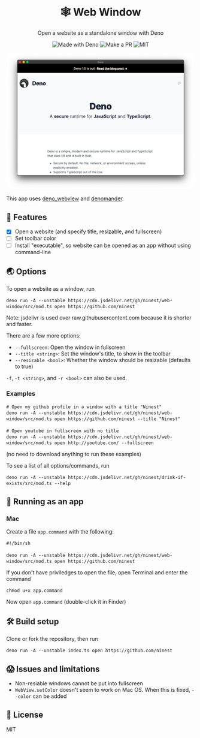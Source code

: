 <h1 align="center">🕸 Web Window</h1>
<p align="center">Open a website as a standalone window with Deno


<p align="center">
  <img src="https://img.shields.io/badge/Made%20With-Deno-black?style=flat-square&" alt="Made with Deno" />
  <img src="https://img.shields.io/badge/PRs-welcome-brightgreen.svg?style=flat-square" alt="Make a PR" />
  <img src="https://img.shields.io/github/license/ninest/web-window?style=flat-square" alt="MIT" />
</p>

<p align="center"><img alt="Demo" width="500" src="./readme-assets/demo-new.png" /><p>

This app uses [deno_webview](https://github.com/eliassjogreen/deno_webview) and [denomander](https://github.com/siokas/denomander).

## 🚀 Features
- [x] Open a website (and specify title, resizable, and fullscreen)
- [ ] Set toolbar color
- [ ] Install "executable", so website can be opened as an app without using command-line

## 🌏 Options
To open a website as a window, run 

```
deno run -A --unstable https://cdn.jsdelivr.net/gh/ninest/web-window/src/mod.ts open https://github.com/ninest
```

Note: jsdelivr is used over raw.githubusercontent.com because it is shorter and faster.

There are a few more options:

- `--fullscreen`: Open the window in fullscreen
- `--title <string>`: Set the window's title, to show in the toolbar
- `--resizable <bool>`: Whether the window should be resizable (defaults to true)

`-f`, `-t <string>`, and `-r <bool>` can also be used.

### Examples
```
# Open my github profile in a window with a title "Ninest"
deno run -A --unstable https://cdn.jsdelivr.net/gh/ninest/web-window/src/mod.ts open https://github.com/ninest --title "Ninest" 

# Open youtube in fullscreen with no title
deno run -A --unstable https://cdn.jsdelivr.net/gh/ninest/web-window/src/mod.ts open http://youtube.com/ --fullscreen
```
(no need to download anything to run these examples)

To see a list of all options/commands, run 
```
deno run -A --unstable https://cdn.jsdelivr.net/gh/ninest/drink-if-exists/src/mod.ts --help
```

## 👟 Running as an app
### Mac
Create a file `app.command` with the following:

```
#!/bin/sh

deno run -A --unstable https://cdn.jsdelivr.net/gh/ninest/web-window/src/mod.ts open https://github.com/ninest

```

If you don't have priviledges to open the file, open Terminal and enter the command

```
chmod u+x app.command 
```

Now open `app.command` (double-click it in Finder)

## 🛠 Build setup
Clone or fork the repository, then run 
```
deno run -A --unstable index.ts open https://github.com/ninest
```

## 😱 Issues and limitations
- Non-resiable windows cannot be put into fullscreen
- `WebView.setColor` doesn't seem to work on Mac OS. When this is fixed, `--color` can be added

## 📜 License
MIT